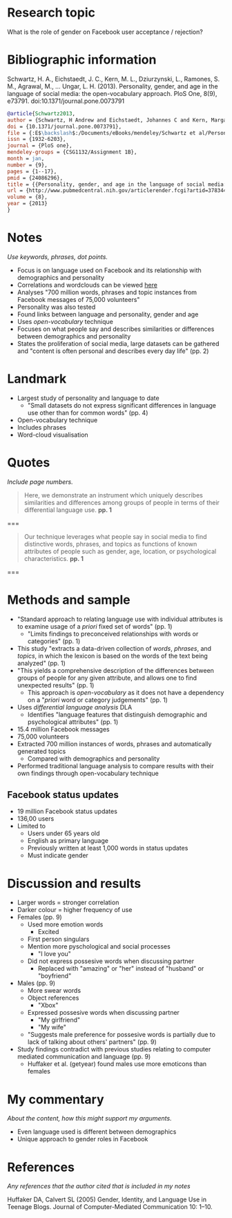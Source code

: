 # Research topic

What is the role of gender on Facebook user acceptance / rejection?

# Bibliographic information

Schwartz, H. A., Eichstaedt, J. C., Kern, M. L., Dziurzynski, L., Ramones, S. M., Agrawal, M., … Ungar, L. H. (2013). Personality, gender, and age in the language of social media: the open-vocabulary approach. PloS One, 8(9), e73791. doi:10.1371/journal.pone.0073791

``` bibtex
@article{Schwartz2013,
author = {Schwartz, H Andrew and Eichstaedt, Johannes C and Kern, Margaret L and Dziurzynski, Lukasz and Ramones, Stephanie M and Agrawal, Megha and Shah, Achal and Kosinski, Michal and Stillwell, David and Seligman, Martin E P and Ungar, Lyle H},
doi = {10.1371/journal.pone.0073791},
file = {:E$\backslash$:/Documents/eBooks/mendeley/Schwartz et al/Personality, gender, and age in the language of social media the open-vocabulary approach/Schwartz et al. - 2013 - Personality, gender, and age in the language of social media the open-vocabulary approach.pdf:pdf},
issn = {1932-6203},
journal = {PloS one},
mendeley-groups = {CSG1132/Assignment 1B},
month = jan,
number = {9},
pages = {1--17},
pmid = {24086296},
title = {{Personality, gender, and age in the language of social media: the open-vocabulary approach.}},
url = {http://www.pubmedcentral.nih.gov/articlerender.fcgi?artid=3783449\&tool=pmcentrez\&rendertype=abstract},
volume = {8},
year = {2013}
}
```

# Notes

*Use keywords, phrases, dot points.*

- Focus is on language used on Facebook and its relationship with demographics and personality
- Correlations and wordclouds can be viewed [here](http://www.wwbp.org/)
- Analyses "700 million words, phrases and topic instances from Facebook messages of 75,000 volunteers"
- Personality was also tested
- Found links between language and personality, gender and age
- Uses *open-vocabulary* technique
- Focuses on what people say and describes similarities or differences between demographics and personality
- States the proliferation of social media, large datasets can be gathered and "content is often personal and describes every day life" (pp. 2)

# Landmark

- Largest study of personality and language to date
	- "Small datasets do not express significant differences in language use other than for common words" (pp. 4)
- Open-vocabulary technique
- Includes phrases
- Word-cloud visualisation

# Quotes

*Include page numbers.*

>Here, we demonstrate an instrument which uniquely describes similarities and differences among groups of people in terms of their differential language use. **pp. 1**

===

>Our technique leverages what people say in social media to find distinctive words, phrases, and topics as functions of known attributes of people such as gender, age, location, or psychological
characteristics. **pp. 1**

===

# Methods and sample

- "Standard approach to relating language use with individual attributes is to examine usage of a *priori* fixed set of words" (pp. 1)
	- "Limits findings to preconceived relationships with words or categories" (pp. 1)
- This study "extracts a data-driven collection of *words*, *phrases*, and *topics*, in which the lexicon is based on the words of the text being analyzed" (pp. 1)
- "This yields a comprehensive description of the differences between groups of people for any given attribute, and allows one to find unexpected results" (pp. 1)
	- This approach is *open-vocabulary* as it does not have a dependency on a "*priori* word or category judgements" (pp. 1)
- Uses *differential language analysis* DLA
	- Identifies "language features that distinguish demographic and psychological attributes" (pp. 1)
- 15.4 million Facebook messages
- 75,000 volunteers
- Extracted 700 million instances of words, phrases and automatically generated topics
	- Compared with demographics and personality
- Performed traditional language analysis to compare results with their own findings through open-vocabulary technique

## Facebook status updates

- 19 million Facebook status updates
- 136,00 users
- Limited to 
	- Users under 65 years old
	- English as primary language
	- Previously written at least 1,000 words in status updates
	- Must indicate gender

# Discussion and results

- Larger words = stronger correlation
- Darker colour = higher frequency of use
- Females (pp. 9)
	- Used more emotion words
		- Excited
	- First person singulars
	- Mention more pyschological and social processes
		- "I love you"
	- Did not express possesive words when discussing partner
		- Replaced with "amazing" or "her" instead of "husband" or "boyfriend"
- Males (pp. 9)
	- More swear words
	- Object references
		- "Xbox"
	- Expressed possesive words when discussing partner
		- "My girlfriend"
		- "My wife"
	- "Suggests male preference for possesive words is partially due to lack of talking about others' partners" (pp. 9)
- Study findings contradict with previous studies relating to computer mediated communication and language (pp. 9)
	- Huffaker et al. (getyear) found males use more emoticons than females


# My commentary

*About the content, how this might support my arguments.*

- Even language used is different between demographics
- Unique approach to gender roles in Facebook

# References

*Any references that the author cited that is included in my notes*

Huffaker DA, Calvert SL (2005) Gender, Identity, and Language Use in Teenage Blogs. Journal of Computer-Mediated Communication 10: 1–10.